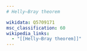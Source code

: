 ```yaml
---
# Helly–Bray theorem

wikidata: Q5709171
msc_classification: 60
wikipedia_links:
  - "[[Helly–Bray theorem]]"
---
```


